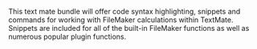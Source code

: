 This text mate bundle will offer code syntax highlighting, snippets and commands for working with FileMaker calculations within TextMate. Snippets are included for all of the built-in FileMaker functions as well as numerous popular plugin functions.